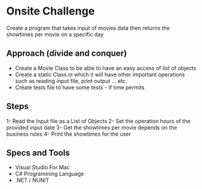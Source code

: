# Onsite Challenge
Create a program that takes input of movies data then returns the showtimes per movie on a specific day

## Approach (divide and conquer)
- Create a Movie Class to be able to have an easy access of list of objects
- Create a static Class in which it will have other important operations such as reading input file, print output ... etc.
- Create tests file to have some tests - If time permits 

## Steps
1- Read the Input file as a List of Objects
2- Set the operation hours of the provided input date
3- Get the showtimes per movie depends on the business rules
4- Print the showtimes for the user 

## Specs and Tools
- Visual Studio For Mac
- C# Programming Language
- .NET / NUNIT 


